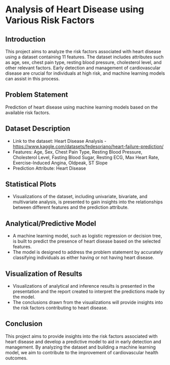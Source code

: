 # Analysis of Heart Disease using Various Risk Factors

## Introduction
This project aims to analyze the risk factors associated with heart disease using a dataset containing 11 features. The dataset includes attributes such as age, sex, chest pain type, resting blood pressure, cholesterol level, and other relevant factors. Early detection and management of cardiovascular disease are crucial for individuals at high risk, and machine learning models can assist in this process.

## Problem Statement
Prediction of heart disease using machine learning models based on the available risk factors.

## Dataset Description
- Link to the dataset: Heart Disease Analysis - https://www.kaggle.com/datasets/fedesoriano/heart-failure-prediction/
- Features: Age, Sex, Chest Pain Type, Resting Blood Pressure, Cholesterol Level, Fasting Blood Sugar, Resting ECG, Max Heart Rate, Exercise-Induced Angina, Oldpeak, ST Slope
- Prediction Attribute: Heart Disease

## Statistical Plots
- Visualizations of the dataset, including univariate, bivariate, and multivariate analysis, is presented to gain insights into the relationships between different features and the prediction attribute.

## Analytical/Predictive Model
- A machine learning model, such as logistic regression or decision tree, is built to predict the presence of heart disease based on the selected features.
- The model is designed to address the problem statement by accurately classifying individuals as either having or not having heart disease.

## Visualization of Results
- Visualizations of analytical and inference results is presented in the presentation and the report created to interpret the predictions made by the model.
- The conclusions drawn from the visualizations will provide insights into the risk factors contributing to heart disease.

## Conclusion
This project aims to provide insights into the risk factors associated with heart disease and develop a predictive model to aid in early detection and management. By analyzing the dataset and building a machine learning model, we aim to contribute to the improvement of cardiovascular health outcomes.

